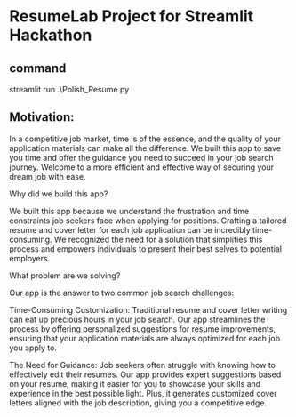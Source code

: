 # ResumeLab Project for Streamlit Hackathon

## command
streamlit run .\Polish_Resume.py 

## Motivation:


In a competitive job market, time is of the essence, and the quality of your application materials can make all the difference. We built this app to save you time and offer the guidance you need to succeed in your job search journey. Welcome to a more efficient and effective way of securing your dream job with ease.


Why did we build this app?

We built this app because we understand the frustration and time constraints job seekers face when applying for positions. Crafting a tailored resume and cover letter for each job application can be incredibly time-consuming. We recognized the need for a solution that simplifies this process and empowers individuals to present their best selves to potential employers.

What problem are we solving?

Our app is the answer to two common job search challenges:

Time-Consuming Customization: Traditional resume and cover letter writing can eat up precious hours in your job search. Our app streamlines the process by offering personalized suggestions for resume improvements, ensuring that your application materials are always optimized for each job you apply to.

The Need for Guidance: Job seekers often struggle with knowing how to effectively edit their resumes. Our app provides expert suggestions based on your resume, making it easier for you to showcase your skills and experience in the best possible light. Plus, it generates customized cover letters aligned with the job description, giving you a competitive edge.